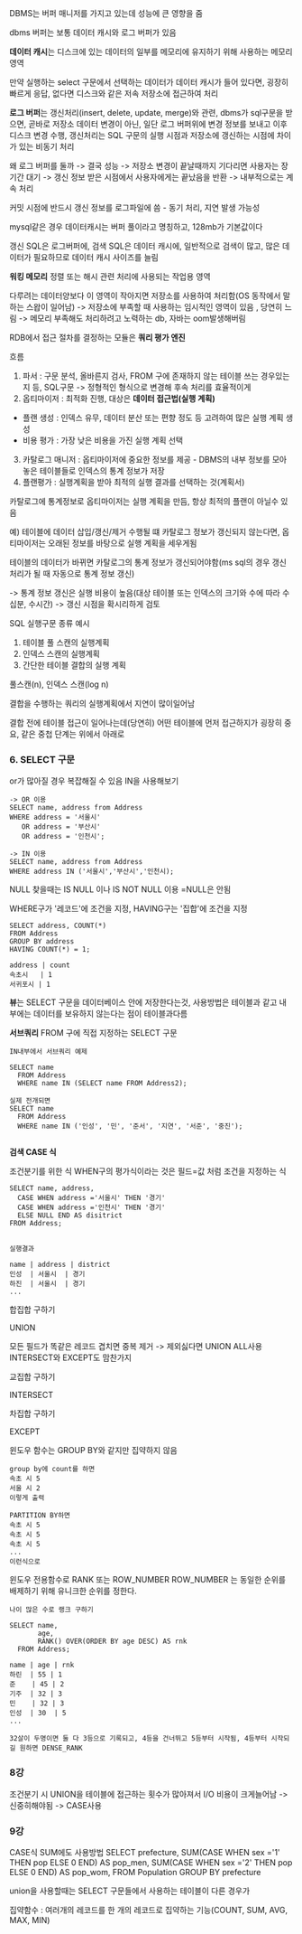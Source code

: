 
DBMS는 버퍼 매니저를 가지고 있는데 성능에 큰 영향을 줌

dbms 버퍼는 보통 데이터 캐시와 로그 버퍼가 있음

**데이터 캐시**는 디스크에 있는 데이터의 일부를 메모리에 유지하기 위해 사용하는 메모리 영역

만약 실행하는 select 구문에서 선택하는 데이터가 데이터 캐시가 들어 있다면, 굉장히 빠르게 응답, 없다면 디스크와 같은 저속 저장소에 접근하여 처리

**로그 버퍼**는 갱신처리(insert, delete, update, merge)와 관련, dbms가 sql구문을 받으면, 곧바로 저장소 데이터 변경이 아닌, 일단 로그 버퍼위에 변경 정보를 보내고 이후 디스크 변경 수행, 갱신처리는 SQL 구문의 실행 시점과 저장소에 갱신하는 시점에 차이가 있는 비동기 처리

왜 로그 버퍼를 둘까 -> 결국 성능 -> 저장소 변경이 끝날때까지 기다리면 사용자는 장기간 대기 -> 갱신 정보 받은 시점에서 사용자에게는 끝났음을 반환 -> 내부적으로는 계속 처리

커밋 시점에 반드시 갱신 정보를 로그파일에 씀 - 동기 처리, 지연 발생 가능성

mysql같은 경우 데이터캐시는 버퍼 풀이라고 명칭하고, 128mb가 기본값이다

갱신 SQL은 로그버퍼에, 검색 SQL은 데이터 캐시에, 일반적으로 검색이 많고, 많은 데이터가 필요하므로 데이터 캐시 사이즈를 늘림

**워킹 메모리**
정렬 또는 해시 관련 처리에 사용되는 작업용 영역

다루려는 데이터양보다 이 영역이 작아지면 저장소를 사용하여 처리함(OS 동작에서 말하는 스왑이 일어남) -> 저장소에 부족할 때 사용하는 임시적인 영역이 있음
, 당연히 느림 -> 메모리 부족해도 처리하려고 노력하는 db, 자바는 oom발생해버림

RDB에서 접근 절차를 결정하는 모듈은 **쿼리 평가 엔진**

흐름

1. 파서 : 구문 분석, 올바른지 검사, FROM 구에 존재하지 않는 테이블 쓰는 경우있는지 등, SQL구문 -> 정형적인 형식으로 변경해 후속 처리를 효율적이게
2. 옵티마이저 : 최적화 진행, 대상은 **데이터 접근법(실행 계획)** 
  - 플랜 생성 : 인덱스 유무, 데이터 분산 또는 편향 정도 등 고려하여 많은 실행 계획 생성
  - 비용 평가 : 가장 낮은 비용을 가진 실행 계획 선택
3. 카탈로그 매니저 : 옵티마이저에 중요한 정보를 제공 - DBMS의 내부 정보를 모아놓은 테이블들로 인덱스의 통계 정보가 저장
4. 플랜평가 : 실행계획을 받아 최적의 실행 결과를 선택하는 것(계획서) 

카탈로그에 통계정보로 옵티마이저는 실행 계획을 만듬, 항상 최적의 플랜이 아닐수 있음

예) 테이블에 데이터 삽입/갱신/제거 수행될 떄 카탈로그 정보가 갱신되지 않는다면, 옵티마이저는 오래된 정보를 바탕으로 실행 계획을 세우게됨

테이블의 데이터가 바뀌면 카탈로그의 통계 정보가 갱신되어야함(ms sql의 경우 갱신 처리가 될 때 자동으로 통계 정보 갱신)

-> 통계 정보 갱신은 실행 비용이 높음(대상 테이블 또는 인덱스의 크기와 수에 따라 수십분, 수시간) -> 갱신 시점을 확시리하게 검토

SQL 실행구문 종류 예시
1. 테이블 풀 스캔의 실행계획
2. 인덱스 스캔의 실행계획
3. 간단한 테이블 결합의 실행 계획

풀스캔(n), 인덱스 스캔(log n)

결합을 수행하는 쿼리의 실행계획에서 지연이 많이일어남

결합 전에 테이블 접근이 일어나는데(당연히) 어떤 테이블에 먼저 접근하지가 굉장히 중요, 같은 중첩 단계는 위에서 아래로

### 6. SELECT 구문

or가 많아질 경우 복잡해질 수 있음
IN을 사용해보기

```
-> OR 이용
SELECT name, address from Address
WHERE address = '서울시'
   OR address = '부산시'
   OR address = '인천시';
   
-> IN 이용
SELECT name, address from Address
WHERE address IN ('서울시','부산시','인천시);
```

NULL 찾을때는 IS NULL 이나 IS NOT NULL 이용 =NULL은 안됨

WHERE구가 '레코드'에 조건을 지정, HAVING구는 '집합'에 조건을 지정

```
SELECT address, COUNT(*)
FROM Address
GROUP BY address
HAVING COUNT(*) = 1;

address | count
속초시   | 1
서귀포시 | 1
```

**뷰**는 SELECT 구문을 데이터베이스 안에 저장한다는것, 사용방법은 테이블과 같고 내부에는 데이터를 보유하지 않는다는 점이 테이블과다름

**서브쿼리** FROM 구에 직접 지정하는 SELECT 구문

```
IN내부에서 서브쿼리 예제

SELECT name
  FROM Address
  WHERE name IN (SELECT name FROM Address2);
  
실제 전개되면
SELECT name
  FROM Address
  WHERE name IN ('인성', '민', '준서', '지연', '서준', '중진');
  
```
**검색 CASE 식**

조건분기를 위한 식
WHEN구의 평가식이라는 것은 필드=값 처럼 조건을 지정하는 식
```
SELECT name, address,
  CASE WHEN address ='서울시' THEN '경기'
  CASE WHEN address ='인천시' THEN '경기'
  ELSE NULL END AS disitrict
FROM Address;


실행결과

name | address | district
인성  | 서울시  | 경기
하진  | 서울시  | 경기
...
```

합집합 구하기 

UNION

모든 필드가 똑같은 레코드 겹치면 중복 제거 -> 제외싫다면 UNION ALL사용 INTERSECT와 EXCEPT도 맘찬가지

교집합 구하기

INTERSECT

차집합 구하기

EXCEPT


윈도우 함수는 GROUP BY와 같지만 집약하지 않음
```
group by에 count를 하면
속초 시 5
서울 시 2
이렇게 출력

PARTITION BY하면
속초 시 5
속초 시 5
속초 시 5
... 
이런식으로
```

윈도우 전용함수로 RANK 또는 ROW_NUMBER
ROW_NUMBER 는 동일한 순위를 배제하기 위해 유니크한 순위를 정한다. 

```
나이 많은 수로 랭크 구하기

SELECT name,
       age,
       RANK() OVER(ORDER BY age DESC) AS rnk
  FROM Address;
  
name | age | rnk
하린  | 55 | 1
준    | 45 | 2
기주  | 32 | 3
민    | 32 | 3
인성  | 30  | 5
...

32살이 두명이면 둘 다 3등으로 기록되고, 4등을 건너뛰고 5등부터 시작됨, 4등부터 시작되길 원하면 DENSE_RANK

```


### 8강
조건분기 시 UNION을 테이블에 접근하는 횟수가 많아져서 I/O 비용이 크게늘어남 -> 신중히해야됨 -> CASE사용


### 9강

CASE식 SUM에도 사용방법
SELECT prefecture,
      SUM(CASE WHEN sex ='1' THEN pop ELSE 0 END) AS pop_men,
      SUM(CASE WHEN sex ='2' THEN pop ELSE 0 END) AS pop_wom,
     FROM Population
     GROUP BY prefecture


union을 사용할때는 SELECT 구문들에서 사용하는 테이블이 다른 경우가 


집약함수 : 여러개의 레코드를 한 개의 레코드로 집약하는 기능(COUNT, SUM, AVG, MAX, MIN)




